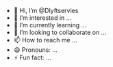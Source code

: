 - 👋 Hi, I’m @Dlyftservies
- 👀 I’m interested in ...
- 🌱 I’m currently learning ...
- 💞️ I’m looking to collaborate on ...
- 📫 How to reach me ...
- 😄 Pronouns: ...
- ⚡ Fun fact: ...

<!---
Dlyftservies/Dlyftservies is a ✨ special ✨ repository because its `README.md` (this file) appears on your GitHub profile.
You can click the Preview link to take a look at your changes.
--->
